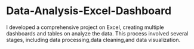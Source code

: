 # Data-Analysis-Excel-Dashboard
I developed a comprehensive project on Excel, creating multiple dashboards and tables on analyze the data. This process involved several stages, including data processing,data cleaning,and data visualization.
